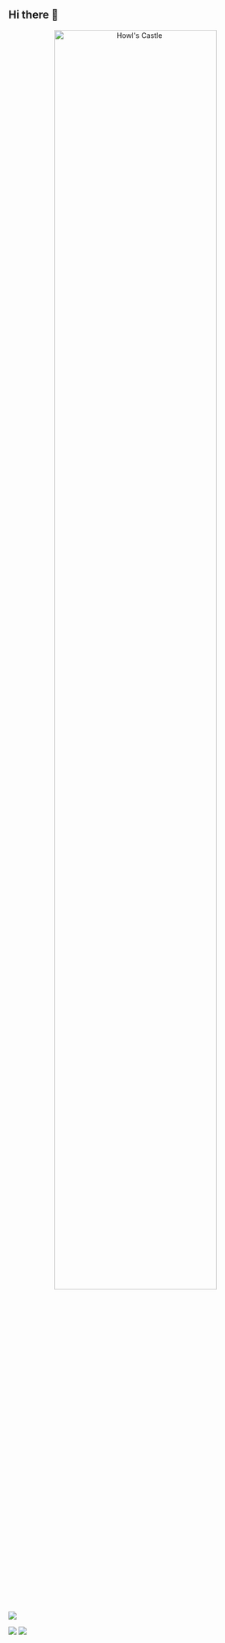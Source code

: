 ## Hi there 👋

<p align="center">
  <img src="assets/howl_moving_castle.png" alt="Howl's Castle" width="80%" />
</p>


![](http://github-profile-summary-cards.vercel.app/api/cards/profile-details?username=ifoudil&theme=aura) 


![](http://github-profile-summary-cards.vercel.app/api/cards/repos-per-language?username=ifoudil&theme=aura) ![](http://github-profile-summary-cards.vercel.app/api/cards/productive-time?username=ifoudil&theme=aura&utcOffset=8) 



